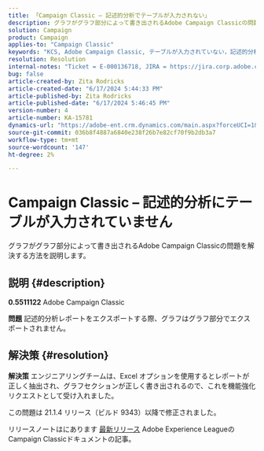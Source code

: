 ```yaml
---
title: 「Campaign Classic – 記述的分析でテーブルが入力されない」
description: グラフがグラフ部分によって書き出されるAdobe Campaign Classicの問題を解決する方法を説明します。
solution: Campaign
product: Campaign
applies-to: "Campaign Classic"
keywords: "KCS, Adobe Campaign Classic, テーブルが入力されていない，記述的分析，FAQ"
resolution: Resolution
internal-notes: "Ticket = E-000136718, JIRA = https://jira.corp.adobe.com/browse/NEO-24963"
bug: false
article-created-by: Zita Rodricks
article-created-date: "6/17/2024 5:44:33 PM"
article-published-by: Zita Rodricks
article-published-date: "6/17/2024 5:46:45 PM"
version-number: 4
article-number: KA-15781
dynamics-url: "https://adobe-ent.crm.dynamics.com/main.aspx?forceUCI=1&pagetype=entityrecord&etn=knowledgearticle&id=c0baa040-d12c-ef11-840a-002248084fbb"
source-git-commit: 036b8f4887a6840e238f26b7e82cf70f9b2db3a7
workflow-type: tm+mt
source-wordcount: '147'
ht-degree: 2%

---
```


# Campaign Classic – 記述的分析にテーブルが入力されていません


グラフがグラフ部分によって書き出されるAdobe Campaign Classicの問題を解決する方法を説明します。

## 説明 {#description}


<b>0.5511122</b>
Adobe Campaign Classic

<b>問題</b>
記述的分析レポートをエクスポートする際、グラフはグラフ部分でエクスポートされません。


## 解決策 {#resolution}


<b>解決策</b>
エンジニアリングチームは、Excel オプションを使用するとレポートが正しく抽出され、グラフセクションが正しく書き出されるので、これを機能強化リクエストとして受け入れました。

この問題は 21.1.4 リリース（ビルド 9343）以降で修正されました。

リリースノートはにあります [最新リリース](https://experienceleague.adobe.com/docs/campaign-classic/using/release-notes/latest-release.html?lang=ja) Adobe Experience LeagueのCampaign Classicドキュメントの記事。
